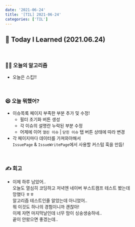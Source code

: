 ```yaml
---
date: '2021-06-24'
title: '[TIL] 2021-06-24'
categories: ['TIL']
---
```


## 🚀 Today I Learned (2021.06.24)

<br/>

### **👨‍💻 오늘의 알고리즘**

-   오늘은 스킵!!

<br/>

### **😆 오늘 뭐했어?**

-   이슈목록 페이지 부족한 부분 추가 및 수정!
    - 필터 초기화 버튼 생성
    - 각 이슈의 설명란 누락된 부분 수정
    - 어제에 이어 `열린 이슈` | `닫힌 이슈` 탭 버튼 상태에 따라 변경
-   각 페이지마다 데이터를 가져와야해서  
    `IssuePage` & `IssueWritePage`에서 사용할 커스텀 훅을 만듬!

<br/>

### **✍️ 회고**

-   이제 하루 남았어..  
    오늘도 열심히 코딩하고 저녁엔 네이버 부스트캠프 테스트 봤는데  
    망했다 ㅎㅎ  
    알고리즘 테스트인줄 알았는데 아니었어..  
    뭐 이것도 하나의 경험이니까 괜찮아!  
    이제 자면 마지막날인데 너무 맘이 싱숭생숭하네..  
    끝이 안왔으면 좋겠는데..